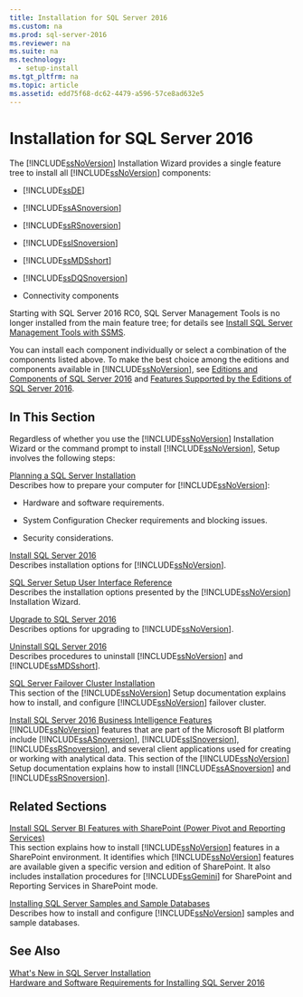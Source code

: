 ```yaml
---
title: Installation for SQL Server 2016
ms.custom: na
ms.prod: sql-server-2016
ms.reviewer: na
ms.suite: na
ms.technology: 
  - setup-install
ms.tgt_pltfrm: na
ms.topic: article
ms.assetid: edd75f68-dc62-4479-a596-57ce8ad632e5
---
```

# Installation for SQL Server 2016
  The [!INCLUDE[ssNoVersion](../../Token/Other/ssNoVersion_md.md)] Installation Wizard provides a single feature tree to install all [!INCLUDE[ssNoVersion](../../Token/Other/ssNoVersion_md.md)] components:  
  
-   [!INCLUDE[ssDE](../../Token/Other/ssDE_md.md)]  
  
-   [!INCLUDE[ssASnoversion](../../Token/Other/ssASnoversion_md.md)]  
  
-   [!INCLUDE[ssRSnoversion](../../Token/Other/ssRSnoversion_md.md)]  
  
-   [!INCLUDE[ssISnoversion](../../Token/Other/ssISnoversion_md.md)]  
  
-   [!INCLUDE[ssMDSshort](../../Token/Other/ssMDSshort_md.md)]  
  
-   [!INCLUDE[ssDQSnoversion](../../Token/Other/ssDQSnoversion_md.md)]  
  
-   Connectivity components  
  
 Starting with SQL Server 2016 RC0, SQL Server Management Tools is no longer installed from  the main feature tree; for details see [Install SQL Server Management Tools with SSMS](../../Topics/TopicNameNotContainA/Install-SQL-Server-Management-Tools-with-SSMS.md).  
  
 You can install each component individually or select a combination of the components listed above. To make the best choice among the editions and components available in [!INCLUDE[ssNoVersion](../../Token/Other/ssNoVersion_md.md)], see [Editions and Components of SQL Server 2016](../../Topics/TopicNameNotContainA/Editions-and-Components-of-SQL-Server-2016.md) and [Features Supported by the Editions of SQL Server 2016](../../Topics/TopicNameNotContainA/Features-Supported-by-the-Editions-of-SQL-Server-2016.md).  
  
## In This Section  
 Regardless of whether you use the [!INCLUDE[ssNoVersion](../../Token/Other/ssNoVersion_md.md)] Installation Wizard or the command prompt to install [!INCLUDE[ssNoVersion](../../Token/Other/ssNoVersion_md.md)], Setup involves the following steps:  
  
 [Planning a SQL Server Installation](../../Topics/TopicNameContainA/Planning-a-SQL-Server-Installation.md)  
 Describes how to prepare your computer for [!INCLUDE[ssNoVersion](../../Token/Other/ssNoVersion_md.md)]:  
  
-   Hardware and software requirements.  
  
-   System Configuration Checker requirements and blocking issues.  
  
-   Security considerations.  
  
 [Install SQL Server 2016](../../Topics/TopicNameNotContainA/Install-SQL-Server-2016.md)  
 Describes installation options for [!INCLUDE[ssNoVersion](../../Token/Other/ssNoVersion_md.md)].  
  
 [SQL Server Setup User Interface Reference](../../Topics/TopicNameNotContainA/SQL-Server-Setup-User-Interface-Reference.md)  
 Describes the installation options presented by the [!INCLUDE[ssNoVersion](../../Token/Other/ssNoVersion_md.md)] Installation Wizard.  
  
 [Upgrade to SQL Server 2016](../../Topics/TopicNameNotContainA/Upgrade-to-SQL-Server-2016.md)  
 Describes options for upgrading to [!INCLUDE[ssNoVersion](../../Token/Other/ssNoVersion_md.md)].  
  
 [Uninstall SQL Server 2016](../../Topics/TopicNameNotContainA/Uninstall-SQL-Server-2016.md)  
 Describes procedures to uninstall [!INCLUDE[ssNoVersion](../../Token/Other/ssNoVersion_md.md)] and [!INCLUDE[ssMDSshort](../../Token/Other/ssMDSshort_md.md)].  
  
 [SQL Server Failover Cluster Installation](../../Topics/TopicNameNotContainA/SQL-Server-Failover-Cluster-Installation.md)  
 This section of the [!INCLUDE[ssNoVersion](../../Token/Other/ssNoVersion_md.md)] Setup documentation explains how to install, and configure [!INCLUDE[ssNoVersion](../../Token/Other/ssNoVersion_md.md)] failover cluster.  
  
 [Install SQL Server 2016 Business Intelligence Features](../../Topics/TopicNameNotContainA/Install-SQL-Server-2016-Business-Intelligence-Features.md)  
 [!INCLUDE[ssNoVersion](../../Token/Other/ssNoVersion_md.md)] features that are part of the Microsoft BI platform include [!INCLUDE[ssASnoversion](../../Token/Other/ssASnoversion_md.md)], [!INCLUDE[ssISnoversion](../../Token/Other/ssISnoversion_md.md)], [!INCLUDE[ssRSnoversion](../../Token/Other/ssRSnoversion_md.md)], and several client applications used for creating or working with analytical data. This section of the [!INCLUDE[ssNoVersion](../../Token/Other/ssNoVersion_md.md)] Setup documentation explains how to install [!INCLUDE[ssASnoversion](../../Token/Other/ssASnoversion_md.md)] and [!INCLUDE[ssRSnoversion](../../Token/Other/ssRSnoversion_md.md)].  
  
## Related Sections  
 [Install SQL Server BI Features with SharePoint &#40;Power Pivot and Reporting Services&#41;](../../Topics/TopicNameNotContainA/Install-SQL-Server-BI-Features-with-SharePoint--Power-Pivot-and-Reporting-Services-.md)  
 This section explains how to install [!INCLUDE[ssNoVersion](../../Token/Other/ssNoVersion_md.md)] features in a SharePoint environment. It identifies which [!INCLUDE[ssNoVersion](../../Token/Other/ssNoVersion_md.md)] features are available given a specific version and edition of SharePoint. It also includes installation procedures for [!INCLUDE[ssGemini](../../Token/Other/ssGemini_md.md)] for SharePoint and Reporting Services in SharePoint mode.  
  
 [Installing SQL Server Samples and Sample Databases](http://sqlserversamples.codeplex.com/)  
 Describes how to install and configure [!INCLUDE[ssNoVersion](../../Token/Other/ssNoVersion_md.md)] samples and sample databases.  
  
## See Also  
 [What's New in SQL Server Installation](../Topic/What's%20New%20in%20SQL%20Server%20Installation.md)   
 [Hardware and Software Requirements for Installing SQL Server 2016](../../Topics/TopicNameNotContainA/Hardware-and-Software-Requirements-for-Installing-SQL-Server-2016.md)  
  
  